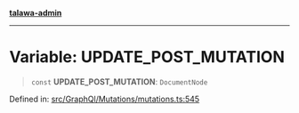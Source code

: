 [**talawa-admin**](../../../../README.md)

***

# Variable: UPDATE\_POST\_MUTATION

> `const` **UPDATE\_POST\_MUTATION**: `DocumentNode`

Defined in: [src/GraphQl/Mutations/mutations.ts:545](https://github.com/MayankJha014/talawa-admin/blob/0dd35cc200a4ed7562fa81ab87ec9b2a6facd18b/src/GraphQl/Mutations/mutations.ts#L545)
